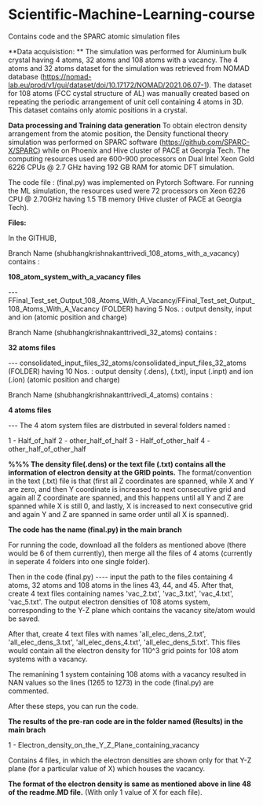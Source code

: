 # Scientific-Machine-Learning-course
Contains code and the SPARC atomic simulation files  

**Data acquisistion: **
The simulation was performed for Aluminium bulk crystal having 4 atoms, 32 atoms and 108 atoms with a vacancy.
The 4 atoms and 32 atoms dataset for the simulation was retrieved from NOMAD database (https://nomad-lab.eu/prod/v1/gui/dataset/doi/10.17172/NOMAD/2021.06.07-1).
The dataset for 108 atoms (FCC cystal structure of AL) was manually created based on repeating the periodic arrangement of unit cell containing 4 atoms in 3D.
This dataset contains only atomic positions in a crystal.


**Data processing and Training data generation**
To obtain electron density arrangement from the atomic position, the Density functional theory simulation was performed on SPARC software (https://github.com/SPARC-X/SPARC) while on Phoenix and Hive cluster of PACE at Georgia Tech.
The computing resources used are 600-900 processors on Dual Intel Xeon Gold 6226 CPUs @ 2.7 GHz having 192 GB RAM for atomic DFT simulation.

The code file : (final.py) was implemented on Pytorch Software. 
For running the ML simulation, the resources used were 72 processors on Xeon 6226 CPU @ 2.70GHz having 1.5 TB memory (Hive cluster of PACE at Georgia Tech).


**Files:**

In the GITHUB, 

Branch Name (shubhangkrishnakanttrivedi_108_atoms_with_a_vacancy) contains : 

**108_atom_system_with_a_vacancy files**

--- FFinal_Test_set_Output_108_Atoms_With_A_Vacancy/FFinal_Test_set_Output_108_Atoms_With_A_Vacancy  (FOLDER) having 5 Nos.  : output density, input and ion (atomic position and charge) 


Branch Name (shubhangkrishnakanttrivedi_32_atoms) contains : 

**32 atoms files**

--- consolidated_input_files_32_atoms/consolidated_input_files_32_atoms (FOLDER) having 10 Nos. : output density (.dens), (.txt), input (.inpt) and ion (.ion) (atomic position and charge)

Branch Name (shubhangkrishnakanttrivedi_4_atoms) contains : 

**4 atoms files**

--- The 4 atom system files are distrbuted in several folders named :

  1 - Half_of_half
  2 - other_half_of_half
  3 - Half_of_other_half
  4 - other_half_of_other_half




**%%% The density file(.dens) or the text file (.txt) contains all the information of electron density at the GRID points.** 
The format/convention in the text (.txt) file is that (first all Z coordinates are spanned, while X and Y are zero, and then Y coordinate is increased to next consecutive grid and again all Z coordinate are spanned, and this happens until all Y and Z are spanned while X is still 0, and lastly, X is increased to next consecutive grid and again Y and Z are spanned in same order until all X is spanned).


**The code has the name  (final.py)  in the main branch**


For running the code, download all the folders as mentioned above (there would be 6 of them currently), then merge all the files of 4 atoms (currently in seperate 4 folders into one single folder).

Then in the code (final.py) ---- input the path to the files containing 4 atoms, 32 atoms and 108 atoms in the lines 43, 44, and 45. After that, create 4 text files containing  names 'vac_2.txt', 'vac_3.txt', 'vac_4.txt', 'vac_5.txt'. The output electron densities of 108 atoms system, corresponding to the Y-Z plane which contains the vacancy site/atom would be saved.

After that, create 4 text files with names 'all_elec_dens_2.txt', 'all_elec_dens_3.txt', 'all_elec_dens_4.txt', 'all_elec_dens_5.txt'. This files would contain all the electron density for 110^3 grid points for 108 atom systems with a vacancy.

The remanining 1 system containing 108 atoms with a vacancy resulted in NAN values so the lines (1265 to 1273) in the code (final.py) are commented.

After these steps, you can run the code.


**The results of the pre-ran code are in the folder named (Results) in the main brach**

 1 - Electron_density_on_the_Y_Z_Plane_containing_vacancy
 
Contains 4 files, in which the electron densities are shown only for that Y-Z plane (for a particular value of X) which houses the vacancy.

 **The format of the electron density is same as mentioned above in line 48 of the readme.MD file.** (With only 1 value of X for each file).


 
